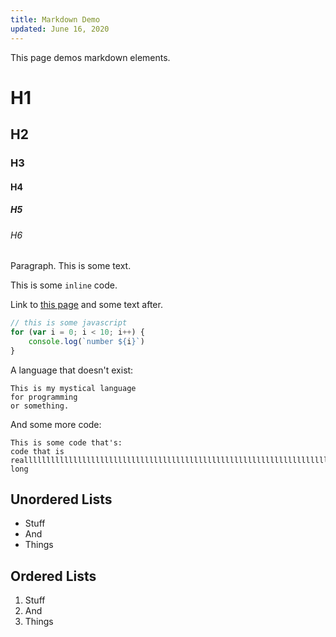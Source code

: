 ```yaml
---
title: Markdown Demo
updated: June 16, 2020
---
```


This page demos markdown elements.

# H1
## H2
### H3
#### H4
##### H5
###### H6

Paragraph. This is some text.

This is some `inline` code.

Link to [this page](markdownElements.html) and some text after.

```js
// this is some javascript
for (var i = 0; i < 10; i++) {
    console.log(`number ${i}`)
}
```

A language that doesn't exist:
```tsx
This is my mystical language
for programming
or something.
```

And some more code:

```
This is some code that's:
code that is realllllllllllllllllllllllllllllllllllllllllllllllllllllllllllllllllllllllllllllllllllllllllllllllllllllllllllllllllllllllllllllllllllllllllllllllllllly long
```

## Unordered Lists
- Stuff
- And
- Things

## Ordered Lists
1. Stuff
2. And
3. Things

